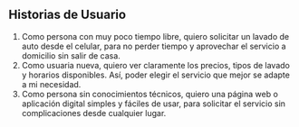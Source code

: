 ## Historias de Usuario
1. Como persona con muy poco tiempo libre, quiero solicitar un lavado de auto desde el celular, para no perder tiempo y aprovechar el servicio a domicilio sin salir de casa.
2. Como usuaria nueva, quiero ver claramente los precios, tipos de lavado y horarios disponibles. Así, poder elegir el servicio que mejor se adapte a mi necesidad.
3. Como persona sin conocimientos técnicos, quiero una página web o aplicación digital simples y fáciles de usar, para solicitar el servicio sin complicaciones desde cualquier lugar.
